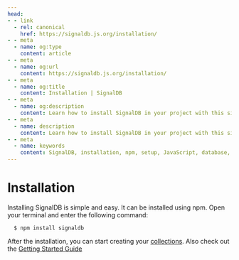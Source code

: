 ```yaml
---
head:
- - link
  - rel: canonical
    href: https://signaldb.js.org/installation/
- - meta
  - name: og:type
    content: article
- - meta
  - name: og:url
    content: https://signaldb.js.org/installation/
- - meta
  - name: og:title
    content: Installation | SignalDB
- - meta
  - name: og:description
    content: Learn how to install SignalDB in your project with this simple guide. Get started by running a single npm command and begin working with collections and more.
- - meta
  - name: description
    content: Learn how to install SignalDB in your project with this simple guide. Get started by running a single npm command and begin working with collections and more.
- - meta
  - name: keywords
    content: SignalDB, installation, npm, setup, JavaScript, database, collections, getting started
---
```

# Installation

Installing SignalDB is simple and easy. It can be installed using npm. Open your terminal and enter the following command:

````
  $ npm install signaldb
````

After the installation, you can start creating your [collections](/collections/). Also check out the [Getting Started Guide](/getting-started/)
